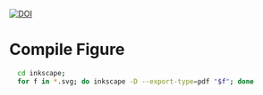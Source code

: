 [![DOI](https://zenodo.org/badge/247666595.svg)](https://zenodo.org/badge/latestdoi/247666595)

# Compile Figure

``` bash
  cd inkscape;
  for f in *.svg; do inkscape -D --export-type=pdf "$f"; done
```
